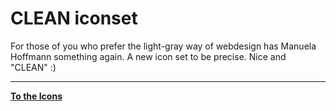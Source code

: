 # CLEAN iconset

For those of you who prefer the light-gray way of webdesign has Manuela Hoffmann something again. A new icon set to be precise. Nice and "CLEAN" :)

-------------------------------



__[To the Icons](http://www.pixelgraphix.de/log/2007-01/iconset-clean-in-16x16-und-32x32-pixel-zum-mitnehmen.php)__